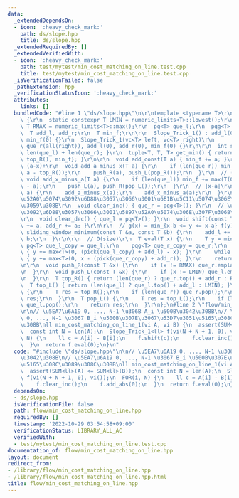 ```yaml
---
data:
  _extendedDependsOn:
  - icon: ':heavy_check_mark:'
    path: ds/slope.hpp
    title: ds/slope.hpp
  _extendedRequiredBy: []
  _extendedVerifiedWith:
  - icon: ':heavy_check_mark:'
    path: test/mytest/min_cost_matching_on_line.test.cpp
    title: test/mytest/min_cost_matching_on_line.test.cpp
  _isVerificationFailed: false
  _pathExtension: hpp
  _verificationStatusIcon: ':heavy_check_mark:'
  attributes:
    links: []
  bundledCode: "#line 1 \"ds/slope.hpp\"\n\r\ntemplate <typename T>\r\nstruct Slope_Trick_1\
    \ {\r\n  static constexpr T LMIN = numeric_limits<T>::lowest();\r\n  static constexpr\
    \ T RMAX = numeric_limits<T>::max();\r\n  pq<T> que_l;\r\n  pqg<T> que_r;\r\n\
    \  T add_l, add_r;\r\n  T min_f;\r\n\r\n  Slope_Trick_1() : add_l(0), add_r(0),\
    \ min_f(0) {}\r\n  Slope_Trick_1(vc<T> left, vc<T> right)\r\n      : que_l(all(left)),\
    \ que_r(all(right)), add_l(0), add_r(0), min_f(0) {}\r\n\r\n  int size() { return\
    \ len(que_l) + len(que_r); }\r\n  tuple<T, T, T> get_min() { return {top_L(),\
    \ top_R(), min_f}; }\r\n\r\n  void add_const(T a) { min_f += a; }\r\n\r\n  //\
    \ (a-x)+\r\n  void add_a_minus_x(T a) {\r\n    if (len(que_r)) min_f += max(T(0),\
    \ a - top_R());\r\n    push_R(a), push_L(pop_R());\r\n  }\r\n  // (x-a)+\r\n \
    \ void add_x_minus_a(T a) {\r\n    if (len(que_l)) min_f += max(T(0), top_L()\
    \ - a);\r\n    push_L(a), push_R(pop_L());\r\n  }\r\n  // |x-a|\r\n  void add_abs(T\
    \ a) {\r\n    add_a_minus_x(a);\r\n    add_x_minus_a(a);\r\n  }\r\n\r\n  // \u5897\
    \u52A0\u5074\u3092\u6D88\u3057\u3066\u3001\u6E1B\u5C11\u5074\u306E\u307F\u306B\
    \u3059\u308B\r\n  void clear_inc() { que_r = pqg<T>(); }\r\n  // \u6E1B\u5C11\u5074\
    \u3092\u6D88\u3057\u3066\u3001\u5897\u52A0\u5074\u306E\u307F\u306B\u3059\u308B\
    \r\n  void clear_dec() { que_l = pq<T>(); }\r\n  void shift(const T &a) { add_l\
    \ += a, add_r += a; }\r\n\r\n  // g(x) = min_{x-b <= y <= x-a} f(y)\r\n  void\
    \ sliding_window_minimum(const T &a, const T &b) {\r\n    add_l += a, add_r +=\
    \ b;\r\n  }\r\n\r\n  // O(size)\r\n  T eval(T x) {\r\n    T y = min_f;\r\n   \
    \ pq<T> que_l_copy = que_l;\r\n    pqg<T> que_r_copy = que_r;\r\n    while (len(que_l_copy))\
    \ { y += max<T>(0, (pick(que_l_copy) + add_l) - x); }\r\n    while (len(que_r_copy))\
    \ { y += max<T>(0, x - (pick(que_r_copy) + add_r)); }\r\n    return y;\r\n  }\r\
    \n\r\n  void push_R(const T &x) {\r\n    if (x != RMAX) que_r.emplace(x - add_r);\r\
    \n  }\r\n  void push_L(const T &x) {\r\n    if (x != LMIN) que_l.emplace(x - add_l);\r\
    \n  }\r\n  T top_R() { return (len(que_r) ? que_r.top() + add_r : RMAX); }\r\n\
    \  T top_L() { return (len(que_l) ? que_l.top() + add_l : LMIN); }\r\n  T pop_R()\
    \ {\r\n    T res = top_R();\r\n    if (len(que_r)) que_r.pop();\r\n    return\
    \ res;\r\n  }\r\n  T pop_L() {\r\n    T res = top_L();\r\n    if (len(que_l))\
    \ que_l.pop();\r\n    return res;\r\n  }\r\n};\n#line 2 \"flow/min_cost_matching_on_line.hpp\"\
    \n\n// \u5EA7\u6A19 0, ..., N-1 \u306B A_i \u500B\u3042\u308B\n// \u5EA7\u6A19\
    \ 0, ..., N-1 \u3067 B_i \u500B\u307E\u3067\u53D7\u3051\u5165\u308C\u3089\u308C\
    \u308B\nll min_cost_matching_on_line_1(vi A, vi B) {\n  assert(SUM<ll>(A) <= SUM<ll>(B));\n\
    \  const int N = len(A);\n  Slope_Trick_1<ll> f(vi(N + N + 1, 0), vi());\n  FOR(i,\
    \ N) {\n    ll c = A[i] - B[i];\n    f.shift(c);\n    f.clear_inc();\n    f.add_abs(0);\n\
    \  }\n  return f.eval(0);\n}\n"
  code: "#include \"ds/slope.hpp\"\n\n// \u5EA7\u6A19 0, ..., N-1 \u306B A_i \u500B\
    \u3042\u308B\n// \u5EA7\u6A19 0, ..., N-1 \u3067 B_i \u500B\u307E\u3067\u53D7\u3051\
    \u5165\u308C\u3089\u308C\u308B\nll min_cost_matching_on_line_1(vi A, vi B) {\n\
    \  assert(SUM<ll>(A) <= SUM<ll>(B));\n  const int N = len(A);\n  Slope_Trick_1<ll>\
    \ f(vi(N + N + 1, 0), vi());\n  FOR(i, N) {\n    ll c = A[i] - B[i];\n    f.shift(c);\n\
    \    f.clear_inc();\n    f.add_abs(0);\n  }\n  return f.eval(0);\n}"
  dependsOn:
  - ds/slope.hpp
  isVerificationFile: false
  path: flow/min_cost_matching_on_line.hpp
  requiredBy: []
  timestamp: '2022-10-29 03:54:58+09:00'
  verificationStatus: LIBRARY_ALL_AC
  verifiedWith:
  - test/mytest/min_cost_matching_on_line.test.cpp
documentation_of: flow/min_cost_matching_on_line.hpp
layout: document
redirect_from:
- /library/flow/min_cost_matching_on_line.hpp
- /library/flow/min_cost_matching_on_line.hpp.html
title: flow/min_cost_matching_on_line.hpp
---
```

